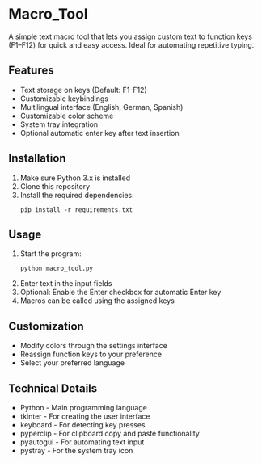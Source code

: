 # Macro_Tool

A simple text macro tool that lets you assign custom text to function keys (F1–F12) for quick and easy access. Ideal for automating repetitive typing.

## Features

- Text storage on keys (Default: F1-F12)
- Customizable keybindings
- Multilingual interface (English, German, Spanish)
- Customizable color scheme
- System tray integration
- Optional automatic enter key after text insertion

## Installation

1. Make sure Python 3.x is installed
2. Clone this repository
3. Install the required dependencies:
   ```
   pip install -r requirements.txt
   ```

## Usage

1. Start the program:
   ```
   python macro_tool.py
   ```
2. Enter text in the input fields
3. Optional: Enable the Enter checkbox for automatic Enter key
4. Macros can be called using the assigned keys

## Customization

- Modify colors through the settings interface
- Reassign function keys to your preference
- Select your preferred language

## Technical Details

- Python - Main programming language
- tkinter - For creating the user interface
- keyboard - For detecting key presses
- pyperclip - For clipboard copy and paste functionality
- pyautogui - For automating text input
- pystray - For the system tray icon

